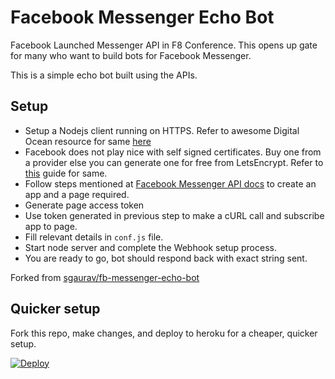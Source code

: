 # Facebook Messenger Echo Bot
Facebook Launched Messenger API in F8 Conference. This opens up gate for many who want to build bots for Facebook Messenger.

This is a simple echo bot built using the APIs.



Setup
---------------------------
- Setup a Nodejs client running on HTTPS. Refer to awesome Digital Ocean resource for same [here]('https://www.digitalocean.com/community/tutorials/how-to-set-up-a-node-js-application-for-production-on-ubuntu-14-04')
- Facebook does not play nice with self signed certificates. Buy one from a provider else you can generate one for free from LetsEncrypt. Refer to [this](https://www.digitalocean.com/community/tutorials/how-to-secure-nginx-with-let-s-encrypt-on-ubuntu-14-04) guide for same.
- Follow steps mentioned at [Facebook Messenger API docs](https://developers.facebook.com/docs/messenger-platform/implementation) to create an app and a page required.
- Generate page access token
- Use token generated in previous step to make a cURL call and subscribe app to page.
- Fill relevant details in `conf.js` file.
- Start node server and complete the Webhook setup process.
- You are ready to go, bot should respond back with exact string sent.

Forked from [sgaurav/fb-messenger-echo-bot](https://github.com/sgaurav/fb-messenger-echo-bot)

## Quicker setup

Fork this repo, make changes, and deploy to heroku for a cheaper, quicker setup.

[![Deploy](https://www.herokucdn.com/deploy/button.svg)](https://heroku.com/deploy)

